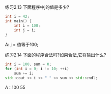 练习2.13 下面程序中j的值是多少?
```cpp
int i = 42;
int main() {
    int i = 100;
    int j = i;
}
```
A: j = 值等于100;

练习2.14 下面的程序合法吗?如果合法,它将输出什么?
```cpp
int i = 100, sum = 0;
for (int i = 0; i != 10; ++i) 
    sum += i;
std::cout << i << " " << sum << std::endl;
```
A : 100 55